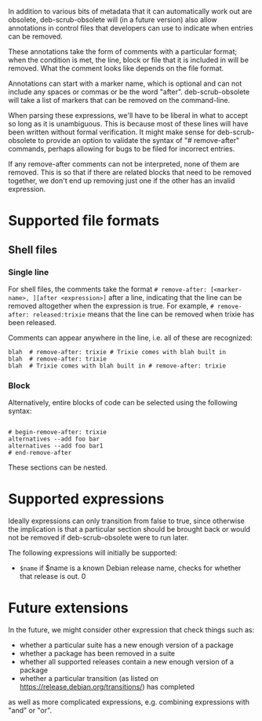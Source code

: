 In addition to various bits of metadata that it can automatically work out are
obsolete, deb-scrub-obsolete will (in a future version) also allow annotations
in control files that developers can use to indicate when entries can be
removed.

These annotations take the form of comments with a particular format; when the
condition is met, the line, block or file that it is included in will be
removed. What the comment looks like depends on the file format.

Annotations can start with a marker name, which is optional and can not include
any spaces or commas or be the word "after". deb-scrub-obsolete will take a
list of markers that can be removed on the command-line.

When parsing these expressions, we'll have to be liberal in what to accept so
long as it is unambiguous. This is because most of these lines will have been
written without formal verification. It might make sense for deb-scrub-obsolete
to provide an option to validate the syntax of "# remove-after" commands,
perhaps allowing for bugs to be filed for incorrect entries.

If any remove-after comments can not be interpreted, none of them are removed.
This is so that if there are related blocks that need to be removed together,
we don't end up removing just one if the other has an invalid expression.

# Supported file formats

## Shell files

### Single line

For shell files, the comments take the format ``# remove-after: [<marker-name>,
][after <expression>]`` after a line, indicating that the line can be removed
altogether when the expression is true. For example,
``# remove-after: released:trixie`` means that the line can be removed when
trixie has been released.

Comments can appear anywhere in the line, i.e. all of these are recognized:

```shell
blah  # remove-after: trixie # Trixie comes with blah built in
blah  # remove-after: trixie
blah  # Trixie comes with blah built in # remove-after: trixie
```

### Block

Alternatively, entire blocks of code can be selected using the following syntax:

```shell

# begin-remove-after: trixie
alternatives --add foo bar
alternatives --add foo bar1
# end-remove-after

```

These sections can be nested.

# Supported expressions

Ideally expressions can only transition from false to true, since otherwise the
implication is that a particular section should be brought back or would not be
removed if deb-scrub-obsolete were to run later.

The following expressions will initially be supported:

* ``$name`` if $name is a known Debian release name, checks for whether that
  release is out.
                                                                    0
# Future extensions

In the future, we might consider other expression that check things such as:

* whether a particular suite has a new enough version of a package
* whether a package has been removed in a suite
* whether all supported releases contain a new enough version of a package
* whether a particular transition
  (as listed on https://release.debian.org/transitions/) has completed

as well as more complicated expressions, e.g. combining expressions with "and"
or "or".
